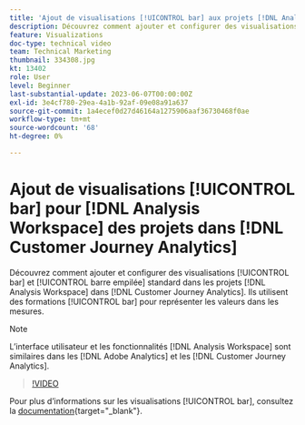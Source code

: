 ```yaml
---
title: 'Ajout de visualisations [!UICONTROL bar] aux projets [!DNL Analysis Workspace] '
description: Découvrez comment ajouter et configurer des visualisations [!UICONTROL bar] et [!UICONTROL barre empilée] standard aux  [!DNL Analysis Workspace]  dans  [!DNL Customer Journey Analytics].
feature: Visualizations
doc-type: technical video
team: Technical Marketing
thumbnail: 334308.jpg
kt: 13402
role: User
level: Beginner
last-substantial-update: 2023-06-07T00:00:00Z
exl-id: 3e4cf780-29ea-4a1b-92af-09e08a91a637
source-git-commit: 1a4ecef0d27d46164a1275906aaf36730468f0ae
workflow-type: tm+mt
source-wordcount: '68'
ht-degree: 0%

---
```


# Ajout de visualisations [!UICONTROL bar] pour [!DNL Analysis Workspace] des projets dans [!DNL Customer Journey Analytics]

Découvrez comment ajouter et configurer des visualisations [!UICONTROL bar] et [!UICONTROL barre empilée] standard dans les projets [!DNL Analysis Workspace] dans [!DNL Customer Journey Analytics]. Ils utilisent des formations [!UICONTROL bar] pour représenter les valeurs dans les mesures.

>[!NOTE]
>
>L’interface utilisateur et les fonctionnalités [!DNL Analysis Workspace] sont similaires dans les [!DNL Adobe Analytics] et les [!DNL Customer Journey Analytics].

>[!VIDEO](https://video.tv.adobe.com/v/334308/?quality=12&learn=on)

Pour plus d’informations sur les visualisations [!UICONTROL bar], consultez la [documentation](https://experienceleague.adobe.com/docs/analytics-platform/using/cja-workspace/visualizations/bar.html?lang=fr){target="_blank"}.
